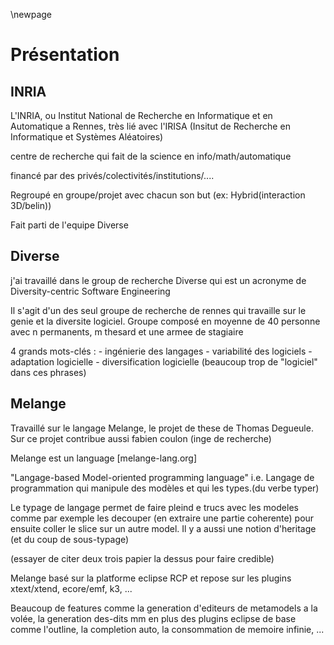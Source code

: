 \newpage

Présentation
============

INRIA
-----
L'INRIA, ou Institut National de Recherche en Informatique et en Automatique
a Rennes, très lié avec l'IRISA (Insitut de Recherche en Informatique et Systèmes Aléatoires)

centre de recherche qui fait de la science en info/math/automatique

financé par des privés/colectivités/institutions/....

Regroupé en groupe/projet avec chacun son but (ex: Hybrid(interaction 3D/belin))

Fait parti de l'equipe Diverse 


Diverse
-------

j'ai travaillé dans le group de recherche Diverse qui est un acronyme de Diversity-centric Software Engineering

Il s'agit d'un des seul groupe de recherche de rennes qui travaille sur le genie et la diversite logiciel.
Groupe composé en moyenne de 40 personne avec n permanents, m thesard et une armee de stagiaire

4 grands mots-clés :
    - ingénierie des langages
    - variabilité des logiciels
    - adaptation logicielle
    - diversification logicielle
    (beaucoup trop de "logiciel" dans ces phrases)


Melange
-------

Travaillé sur le langage Melange, le projet de these de Thomas Degueule. Sur ce projet contribue aussi fabien coulon (inge de recherche)

Melange est un language [melange-lang.org]

"Langage-based Model-oriented programming language"
i.e. Langage de programmation qui manipule des modèles et qui les types.(du verbe typer)

Le typage de langage permet de faire pleind e trucs avec les modeles
comme par exemple les decouper (en extraire une partie coherente) pour ensuite coller le 
slice sur un autre model. Il y a aussi une notion d'heritage (et du coup de sous-typage)

(essayer de citer deux trois papier la dessus pour faire credible)

Melange basé sur la platforme eclipse RCP et repose sur les plugins xtext/xtend, ecore/emf, k3, ...

Beaucoup de features comme la generation d'editeurs de metamodels a la volée, la generation des-dits mm
en plus des plugins eclipse de base comme l'outline, la completion auto, la consommation de memoire infinie, ...

